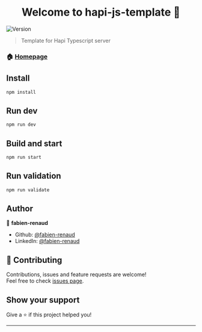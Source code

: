 <h1 align="center">Welcome to hapi-js-template 👋</h1>
<p>
  <img alt="Version" src="https://img.shields.io/badge/version-1.0.0-blue.svg?cacheSeconds=2592000" />
</p>

> Template for Hapi Typescript server

### 🏠 [Homepage](https://github.com/fabien-renaud/hapi-js-template#readme)

## Install

```sh
npm install
```

## Run dev

```sh
npm run dev
```

## Build and start

```sh
npm run start
```

## Run validation

```sh
npm run validate
```

## Author

👤 **fabien-renaud**

* Github: [@fabien-renaud](https://github.com/fabien-renaud)
* LinkedIn: [@fabien-renaud](https://linkedin.com/in/fabien-renaud)

## 🤝 Contributing

Contributions, issues and feature requests are welcome!<br />Feel free to check [issues page](https://github.com/fabien-renaud/hapi-js-template/issues). 

## Show your support

Give a ⭐️ if this project helped you!

***
